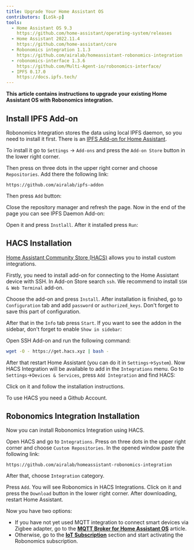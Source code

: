```yaml
---
title: Upgrade Your Home Assistant OS
contributors: [LoSk-p]
tools:   
  - Home Assistant OS 9.3
    https://github.com/home-assistant/operating-system/releases
  - Home Assistant 2022.11.4
    https://github.com/home-assistant/core
  - Robonomics integration 1.1.3
    https://github.com/airalab/homeassistant-robonomics-integration
  - robonomics-interface 1.3.6
    https://github.com/Multi-Agent-io/robonomics-interface/
  - IPFS 0.17.0
    https://docs.ipfs.tech/
---
```


**This article contains instructions to upgrade your existing Home Assistant OS with Robonomics integration.**

<robo-wiki-picture src="home-assistant/homeassistant_os.png" />

## Install IPFS Add-on

<robo-wiki-note type="okay">

  Robonomics Integration stores the data using local IPFS daemon, so you need to install it first. There is an [IPFS Add-on for Home Assistant](https://github.com/airalab/ipfs-addon).

</robo-wiki-note>

To install it go to `Settings` -> `Add-ons` and press the `Add-on Store` button in the lower right corner.

<robo-wiki-picture src="home-assistant/add-ons.jpg" />


Then press on three dots in the upper right corner and choose `Repositories`. Add there the following link:

<code-helper copy>

```
https://github.com/airalab/ipfs-addon
```

</code-helper>

Then press `Add` button:

<robo-wiki-picture src="home-assistant/add-addon-repo.jpg" />

Close the repository manager and refresh the page. Now in the end of the page you can see IPFS Daemon Add-on:

<robo-wiki-picture src="home-assistant/added-addon.jpg" />

Open it and press `Instlall`. After it installed press `Run`:

<robo-wiki-picture src="home-assistant/ipfs-addon-running.jpg" />

## HACS Installation

[Home Assistant Community Store (HACS)](https://hacs.xyz/) allows you to install custom integrations.

Firstly, you need to install add-on for connecting to the Home Assistant device with SSH. In Add-on Store search `ssh`. We recommend to install `SSH & Web Terminal` add-on.

<robo-wiki-picture src="home-assistant/ssh-addons.jpg" />

Choose the add-on and press `Install`. After installation is finished, go to `Configuration` tab and add `password` or `authorized_keys`. Don't forget to save this part of configuration.

<robo-wiki-picture src="home-assistant/ssh-configuration.jpg" />

After that in the `Info` tab press `Start`. If you want to see the addon in the sidebar, don't forget to enable `Show in sidebar`:

<robo-wiki-picture src="home-assistant/ssh-addon-running.jpg" />

Open SSH Add-on and run the following command:

<code-helper copy additionalLine="Hass Command Line">

```bash
wget -O - https://get.hacs.xyz | bash -
```

</code-helper>

<robo-wiki-picture src="home-assistant/ssh-install-hacs.jpg" />

After that restart Home Assistant (you can do it in `Settings`->`System`). Now HACS Integration will be available to add in the `Integrations` menu. Go to `Settings`->`Devices & Services`, press `Add Integration` and find HACS:

<robo-wiki-picture src="home-assistant/hacs-integration.jpg" />

Click on it and follow the installation instructions. 

<robo-wiki-note type="warning" title="DISCLAIMER">

  To use HACS you need a Github Account.

</robo-wiki-note>

## Robonomics Integration Installation

Now you can install Robonomics Integration using HACS.

Open HACS and go to `Integrations`. Press on three dots in the upper right corner and choose `Custom Repositories`. In the opened window paste the following link:

<code-helper copy>

```
https://github.com/airalab/homeassistant-robonomics-integration
```

</code-helper>

After that, choose `Integration` category.

<robo-wiki-picture src="home-assistant/hacs-robonomics.jpg" />

Press `Add`. You will see Robonomics in HACS Integrations. Click on it and press the `Download` button in the lower right corner. After downloading, restart Home Assistant.

<robo-wiki-picture src="home-assistant/robonomics-download.jpg" />

Now you have two options:

- If you have not yet used MQTT integration to connect smart devices via Zigbee adapter, go to the [**MQTT Broker for Home Assistant OS**](/docs/mqtt-hassos) article.
- Otherwise, go to the [**IoT Subscription**](/docs/sub-activate) section and start activating the Robonomics subscription.